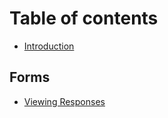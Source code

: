 # Table of contents

* [Introduction](README.md)

## Forms

* [Viewing Responses](forms/viewing-responses.md)
